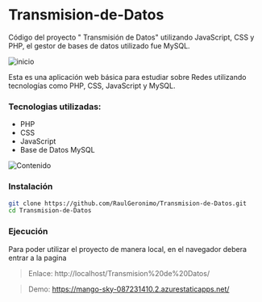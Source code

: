 # Transmision-de-Datos
Código del proyecto " Transmisión de Datos" utilizando JavaScript, CSS y PHP, el gestor de bases de datos utilizado fue MySQL.

![inicio](https://user-images.githubusercontent.com/94584093/227830968-ecfefbdf-a197-4771-ae15-d52f6a2de050.png)

Esta es una aplicación web básica para estudiar sobre Redes utilizando tecnologías como PHP, CSS, JavaScript y MySQL.

### Tecnologias utilizadas: 
- PHP
- CSS
- JavaScript
- Base de Datos MySQL

![Contenido](https://user-images.githubusercontent.com/94584093/227831127-2f4669c0-bfd5-4e7c-b095-a2af5d23dc13.png)

### Instalación
```sh
git clone https://github.com/RaulGeronimo/Transmision-de-Datos.git
cd Transmision-de-Datos
```

### Ejecución
Para poder utilizar el proyecto de manera local, en el navegador debera entrar a la pagina
> Enlace: http://localhost/Transmision%20de%20Datos/

> Demo: https://mango-sky-087231410.2.azurestaticapps.net/
